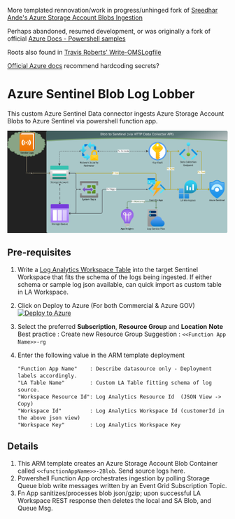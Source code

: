 More templated rennovation/work in progress/unhinged fork of
[Sreedhar Ande's Azure Storage Account Blobs Ingestion](https://github.com/sreedharande/AzureStorageAccountBlobsIngestion)

Perhaps abandoned, resumed development, or was originally a fork of official
[Azure Docs - Powershell samples](https://github.com/Azure/azure-docs-powershell-samples/blob/master/storage/post-storage-logs-to-log-analytics/PostStorageLogs2LogAnalytics.ps1)

Roots also found in [Travis Roberts' Write-OMSLogfile](https://github.com/tsrob50/LogAnalyticsAPIFunction/tree/master)

[Official Azure docs](https://learn.microsoft.com/en-us/previous-versions/azure/azure-monitor/logs/data-collector-api?tabs=powershell#sample-requests) recommend hardcoding secrets?

# Azure Sentinel Blob Log Lobber
This custom Azure Sentinel Data connector ingests Azure Storage Account Blobs to Azure Sentinel via powershell function app.

![Log Ingestion Flow](./images/Flow2.PNG)

## **Pre-requisites**
1. Write a [Log Analytics Workspace Table](https://learn.microsoft.com/en-us/azure/azure-monitor/logs/create-custom-table?tabs=azure-powershell-1%2Cazure-portal-2%2Cazure-portal-3) into the target Sentinel Workspace that fits the schema of the logs being ingested. If either schema or sample log json available, can quick import as custom table in LA Workspace.

2. Click on Deploy to Azure (For both Commercial & Azure GOV)
[![Deploy to Azure](https://aka.ms/deploytoazurebutton)](https://portal.azure.com/#create/Microsoft.Template/uri/https%3A%2F%2Fraw.githubusercontent.com%2FMfMpEng%2FAzureSentinelBlobLogLobber%2Frefs%2Fheads%2Fmain%2Fazuredeploy.json)

3. Select the preferred **Subscription**, **Resource Group** and **Location**
   **Note**
   Best practice : Create new Resource Group
   Suggestion    : ```<<Function App Name>>-rg```

4. Enter the following value in the ARM template deployment
	```
	"Function App Name"    : Describe datasource only - Deployment labels accordingly.
	"LA Table Name"        : Custom LA Table fitting schema of log source.
	"Workspace Resource Id": Log Analytics Resource Id​  (JSON View -> Copy)
	"Workspace Id"         : Log Analytics Workspace Id​ (customerId in the above json view)
	"Workspace Key"        : Log Analytics Workspace Key
	```

## Details
1. This ARM template creates an Azure Storage Account Blob Container called ```<<functionAppName>>-2Blob```. Send source logs here.
2. Powershell Function App orchestrates ingestion by polling Storage Queue blob write messages written by an Event Grid Subscription Topic.
3. Fn App sanitizes/processes blob json/gzip; upon successful LA Workspace REST response then deletes the local and SA Blob, and Queue Msg.

